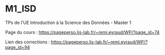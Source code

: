 # M1_ISD
TPs de l'UE Introduction à la Science des Données - Master 1

Page du cours :
https://pageperso.lis-lab.fr/~remi.eyraud/WP/?page_id=74


Lien des corrections :
https://pageperso.lis-lab.fr/~remi.eyraud/WP/?page_id=94
